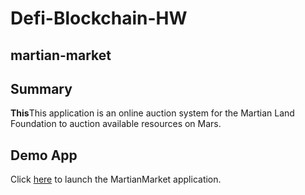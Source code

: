 # Defi-Blockchain-HW
## martian-market

## Summary
**This**This application is an online auction system for the Martian Land Foundation to auction available resources on Mars. 

## Demo App
Click [here]( https://mekijah.github.io/martian_market/) to launch the MartianMarket application.
